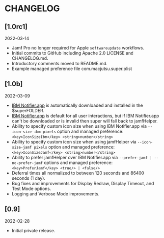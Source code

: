 # CHANGELOG

## [1.0rc1]

2022-03-14

- Jamf Pro no longer required for Apple `softwareupdate` workflows.
- Initial commits to GitHub including Apache 2.0 LICENSE and CHANGELOG.md.
- Introductory comments moved to README.md.
- Example managed preference file com.macjutsu.super.plist

## [1.0b]

2022-03-09

 - [IBM Notifier.app](https://github.com/IBM/mac-ibm-notifications) is automatically downloaded and installed in the $superFOLDER.
 - [IBM Notifier.app](https://github.com/IBM/mac-ibm-notifications) is default for all user interactions, but if IBM Notifier.app can't be downloaded or is invalid then super will fall back to jamfHelper.
 - Ability to specify custom icon size when using IBM Notifier.app via `--icon-size-ibm pixels` option and managed preference: `<key>IconSizeIbm</key> <string>number</string>`
 - Ability to specify custom icon size when using jamfHelper via `--icon-size-jamf pixels` option and managed preference: `<key>IconSizeJamf</key> <string>number</string>`
 - Ability to prefer jamfHelper over IBM Notifier.app via `--prefer-jamf | --no-prefer-jamf` options and managed preference: `<key>PreferJamf</key> <true/> | <false/>`
 - Deferral times all normalized to between 120 seconds and 86400 seconds (1 day).
 - Bug fixes and improvements for Display Redraw, Display Timeout, and Test Mode options.
 - Logging and Verbose Mode improvements.

## [0.9]

2022-02-28

- Initial private release.